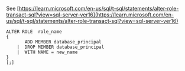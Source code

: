 See [https://learn.microsoft.com/en-us/sql/t-sql/statements/alter-role-transact-sql?view=sql-server-ver16](https://learn.microsoft.com/en-us/sql/t-sql/statements/alter-role-transact-sql?view=sql-server-ver16)
```
ALTER ROLE  role_name  
{  
       ADD MEMBER database_principal  
    |  DROP MEMBER database_principal  
    |  WITH NAME = new_name  
}  
[;]
```
